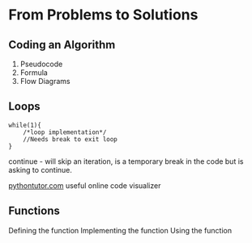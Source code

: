 # From Problems to Solutions

## Coding an Algorithm

1. Pseudocode
2. Formula
3. Flow Diagrams

## Loops

~~~
while(1){
    /*loop implementation*/
    //Needs break to exit loop
}
~~~

continue - will skip an iteration, is a temporary break in the code but is asking to continue.

[pythontutor.com](https://pythontutor.com/) useful online code visualizer

## Functions
Defining the function
Implementing the function
Using the function


